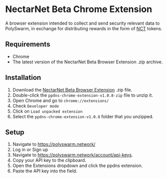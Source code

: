 # NectarNet Beta Chrome Extension

A browser extension intended to collect and send security relevant data to PolySwarm, in exchange for distributing rewards in the form of [NCT](https://polyswarm.io/aboutnct) tokens.

## Requirements

- Chrome
- The latest version of the NectarNet Beta Browser Extension .zip archive.

## Installation

1. Download the [NectarNet Beta Browser Extension](https://github.com/polyswarm/ppdns-chrome-extension/releases/download/v1.0.8/ppdns-chrome-extension-v1.0.8.zip) .zip file.
2. Double-click the `ppdns-chrome-extension-v1.0.8-zip` file to unzip it.
3. Open Chrome and go to `chrome://extensions/`
4. Check `Developer mode`
5. Click on `Load unpacked extension`
6. Select the `ppdns-chrome-extension-v1.0.8` folder that you unzipped.

## Setup

1. Navigate to https://polyswarm.network/
2. Log in or Sign up
3. Navigate to https://polyswarm.network/account/api-keys.
4. Copy your API key to the clipboard.
5. Open the Extensions dropdown and click the ppdns extension.
6. Paste the API key into the field.
